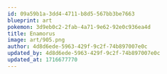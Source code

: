 ```yaml
---
id: 09a59b1a-3dd4-4711-b8d5-567bb3be7663
blueprint: art
pokemon: 3d9eb0c2-2fab-4a71-9e62-92e0c936ea4d
title: Enamorus
image: art/905.png
author: 4d8d6ede-5963-429f-9c2f-74b897007e0c
updated_by: 4d8d6ede-5963-429f-9c2f-74b897007e0c
updated_at: 1716677770
---
```

